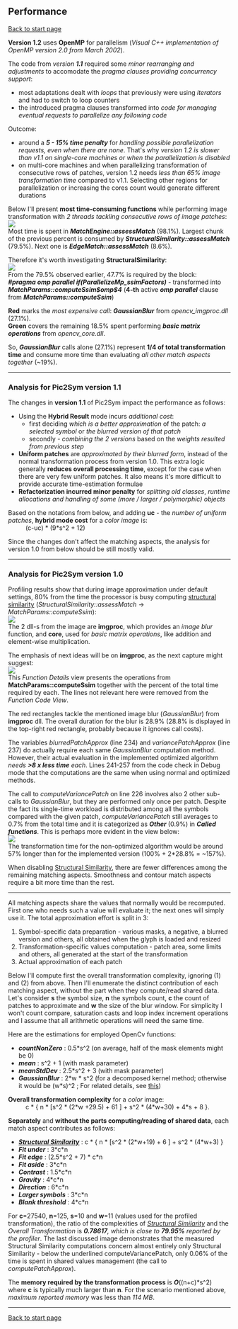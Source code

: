 ## Performance ##
[Back to start page](../ReadMe.md)

**Version 1.2** uses **OpenMP** for parallelism (*Visual C++ implementation of OpenMP version 2.0 from March 2002*).

The code from *version __1.1__* required some *minor rearranging and adjustments* to accomodate the *pragma clauses providing concurrency support*:
- most adaptations dealt with *loops* that previously were using *iterators* and had to switch to loop counters
- the introduced pragma clauses transformed into *code for managing eventual requests to parallelize any following code*

Outcome:
- around a ***5 \- 15% time penalty*** for *handling possible parallelization requests, even when there are none*.
	That&#39;s why *version 1.2 is slower than v1.1 on single\-core machines or when the parallelization is disabled*
- on multi\-core machines and when parallelizing transformation of consecutive rows of patches, version 1.2 needs *less than 65% image transformation time* compared to v1.1.
	Selecting other regions for parallelization or increasing the cores count would generate different durations

Below I&#39;ll present **most time\-consuming functions** while performing image transformation with *2 threads tackling consecutive rows of image patches*:<br>
![](ProfileFunctionDetails1.2_SSimWeight.jpg)<br>
Most time is spent in ***MatchEngine::assessMatch*** (98.1%). Largest chunk of the previous percent is consumed by ***StructuralSimilarity::assessMatch*** (79.5%). Next one is ***EdgeMatch::assessMatch*** (8.6%).

Therefore it&#39;s worth investigating **StructuralSimilarity**:<br>
![](ProfileFunctionDetails1.2_BlurWeight.jpg)<br>
From the 79.5% observed earlier, 47.7% is required by the block:<br>
***&#35;pragma omp parallel if(ParallelizeMp_ssimFactors)*** \- transformed into ***MatchParams::computeSsim&#36;omp&#36;4*** (**4\-th** active ***omp parallel*** clause from ***MatchParams::computeSsim***)

**Red** marks the *most expensive call*: ***GaussianBlur*** from *opencv_imgproc.dll* (27.1%).<br>
**Green** covers the remaining 18.5% spent performing ***basic matrix operations*** from *opencv_core.dll*.

So, ***GaussianBlur*** calls alone (27.1%) represent **1/4 of total transformation time** and consume more time than evaluating *all other match aspects together* (&#126;19%).

* * *

### Analysis for Pic2Sym version 1.1

The changes in **version 1.1** of Pic2Sym impact the performance as follows:
- Using the **Hybrid Result** mode incurs *additional cost*:
	- first deciding *which is a better approximation* of the patch: *a selected symbol* or *the blurred version of that patch*
	- secondly \- *combining the 2 versions* based on the *weights resulted from previous step*
- **Uniform patches** are *approximated by their blurred form*, instead of the normal transformation process from version 1.0. This extra logic generally **reduces overall processing time**, except for the case when there are very few uniform patches. It also means it&#39;s more difficult to provide accurate time-estimation formulae
- **Refactorization incurred minor penalty** for *splitting old classes*, *runtime allocations and handling of some (more / larger / polymorphic) objects*

Based on the notations from below, and adding **uc** \- the *number of uniform patches*, **hybrid mode cost** for a *color image* is:<br>
&nbsp;&nbsp;&nbsp;&nbsp;&nbsp;&nbsp;&nbsp;&nbsp;&nbsp;&nbsp;(c-uc) \* (9\*s^2 + 12)<br>

Since the changes don&#39;t affect the matching aspects, the analysis for version 1.0 from below should be still mostly valid.

* * *

### Analysis for Pic2Sym version 1.0

Profiling results show that during image approximation under default settings, 80% from the time the processor is busy computing [structural similarity][] (*StructuralSimilarity::assessMatch* \-\> *MatchParams::computeSsim*):<br>
![](ProfileSummary.jpg)<br>
The 2 dll\-s from the image are **imgproc**, which provides an *image blur* function, and **core**, used for *basic matrix operations*, like addition and element\-wise multiplication.

The emphasis of next ideas will be on **imgproc**, as the next capture might suggest:<br>
![](ProfileFunctionDetails.jpg)<br>
This *Function Details* view presents the operations from **MatchParams::computeSsim** together with the percent of the total time required by each. The lines not relevant here were removed from the *Function Code View*.

The red rectangles tackle the mentioned image blur (*GaussianBlur*) from **imgproc** dll. The overall duration for the blur is 28.9% (28.8% is displayed in the top\-right red rectangle, probably because it ignores call costs).

The variables *blurredPatchApprox* (line 234) and *variancePatchApprox* (line 237) do actually require each same *GaussianBlur* computation method.
However, their actual evaluation in the implemented optimized algorithm _needs **\>8 x less time** each_.
Lines 241-257 from the code check in Debug mode that the computations are the same when using normal and optimized methods.

The call to *computeVariancePatch* on line 226 involves also 2 other sub\-calls to *GaussianBlur*, but they are performed only once per patch.
Despite the fact its single\-time workload is distributed among all the symbols compared with the given patch, *computeVariancePatch* still averages to 0.7% from the total time and it is categorized as ***Other*** (0.9%) in ***Called functions***. This is perhaps more evident in the view below:<br>
![](ProfileCallerCallee.jpg)<br>
The transformation time for the non-optimized algorithm would be around 57% longer than for the implemented version (100% + 2*28.8% = ~157%).

When disabling [Structural Similarity][], there are fewer differences among the remaining matching aspects. Smoothness and contour match aspects require a bit more time than the rest.

* * *

All matching aspects share the values that normally would be recomputed. First one who needs such a value will evaluate it; the next ones will simply use it.
The total approximation effort is split in 3:

1.	Symbol\-specific data preparation - various masks, a negative, a blurred version and others, all obtained when the glyph is loaded and resized
2.	Transformation\-specific values computation - patch area, some limits and others, all generated at the start of the transformation
3.	Actual approximation of each patch

Below I&#39;ll compute first the overall transformation complexity, ignoring (1) and (2) from above. Then I&#39;ll enumerate the distinct contribution of each matching aspect, without the part when they compute/read shared data.
Let&#39;s consider **s** the symbol size, **n** the symbols count, **c** the count of patches to approximate and **w** the size of the blur window.
For simplicity I won&#39;t count compare, saturation casts and loop index increment operations and I assume that all arithmetic operations will need the same time.

Here are the estimations for employed OpenCv functions:
- ***countNonZero*** : 0.5\*s^2   (on average, half of the mask elements might be 0)
- ***mean*** : s^2 + 1   (with mask parameter)
- ***meanStdDev*** :  2.5\*s^2 + 3   (with mask parameter)
- ***GaussianBlur*** : 2\*w \* s^2   (for a decomposed kernel method; otherwise it would be (w\*s)^2 ;   For related details, see [this](http://www.mathworks.com/matlabcentral/fileexchange/28238-kernel-decomposition)\)

**Overall transformation complexity** for a *color* image:<br>&nbsp;&nbsp;&nbsp;&nbsp;&nbsp;&nbsp;&nbsp;&nbsp;&nbsp;&nbsp;c \* { n \* [s^2 \* (2\*w +29.5) + 61 ]   +   s^2 \* (4\*w+30)   +   4\*s   +   8 }.

**Separately** and **without the parts computing/reading of shared data**, each match aspect contributes as follows:
- ***[Structural Similarity][]*** : c \* { n \* [s^2 \* (2\*w+19) + 6 ]   +   s^2 \* (4\*w+3) }
- ***Fit under*** : 3\*c\*n
- ***Fit edge*** : (2.5\*s^2 + 7) \* c\*n
- ***Fit aside*** : 3\*c\*n
- ***Contrast*** : 1.5\*c\*n
- ***Gravity*** : 4\*c\*n
- ***Direction*** : 6\*c\*n
- ***Larger symbols*** : 3\*c\*n
- ***Blank threshold*** : 4\*c\*n

For **c**=27540, **n**=125, **s**=10 and **w**=11 (values used for the profiled transformation), the ratio of the complexities of *[Structural Similarity][]* and the *Overall Transformation* is _**0.78617**, which is close to **79.95%** reported by the profiler_.
The last discussed image demonstrates that the measured Structural Similarity computations concern almost entirely only Structural Similarity \- below the underlined computeVariancePatch, only 0.06% of the time is spent in shared values management (the call to *computePatchApprox*).

The **memory required by the transformation process** is ***O***((n+c)\*s^2) where **c** is typically much larger than **n**.
For the scenario mentioned above, *maximum reported memory* was less than *114 MB*.

-----------
[Back to start page](../ReadMe.md)

[structural similarity]:https://ece.uwaterloo.ca/~z70wang/research/ssim